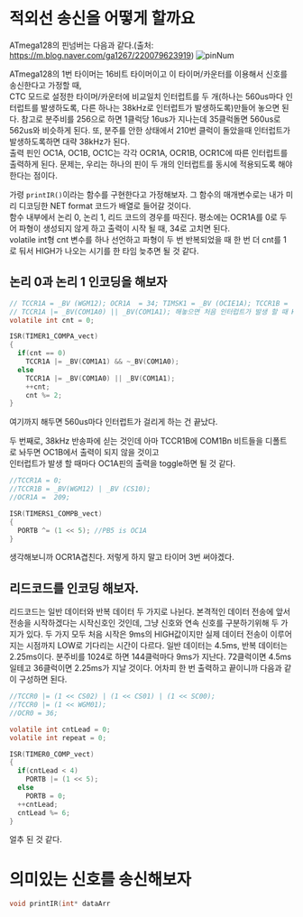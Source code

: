# 적외선 송신을 어떻게 할까요

ATmega128의 핀넘버는 다음과 같다.(출처: https://m.blog.naver.com/ga1267/220079623919)
![pinNum](https://mblogthumb-phinf.pstatic.net/20140802_19/ga1267_1406963819868rGijk_PNG/%C4%B8%C3%B3.PNG?type=w2)

ATmega128의 1번 타이머는 16비트 타이머이고 이 타이머/카운터를 이용해서 신호를 송신한다고 가정할 때,  
CTC 모드로 설정한 타이머/카운터에 비교일치 인터럽트를 두 개(하나는 560us마다 인터럽트를 발생하도록, 다른 하나는 38kHz로 인터럽트가 발생하도록)만들어 놓으면 된다.
참고로 분주비를 256으로 하면 1클럭당 16us가 지나는데 35클럭돌면 560us로 562us와 비슷하게 된다. 또, 분주를 안한 상태에서 210번 클럭이 돌았을때 인터럽트가 발생하도록하면 대략 38kHz가 된다.  
출력 핀인 OC1A, OC1B, OC1C는 각각 OCR1A, OCR1B, OCR1C에 따른 인터럽트를 출력하게 된다. 문제는, 우리는 하나의 핀이 두 개의 인터럽트를 동시에 적용되도록 해야 한다는 점이다.  


가령 `printIR()`이라는 함수를 구현한다고 가정해보자. 그 함수의 매개변수로는 내가 미리 디코딩한 NET format 코드가 배열로 들어갈 것이다.  
함수 내부에서 논리 0, 논리 1, 리드 코드의 경우를 따진다. 평소에는 OCR1A를 0로 두어 파형이 생성되지 않게 하고 출력이 시작 될 때, 34로 고치면 된다.  
volatile int형 cnt 변수를 하나 선언하고 파형이 두 번 반복되었을 때 한 번 더 cnt를 1로 둬서 HIGH가 나오는 시기를 한 타임 늦추면 될 것 같다. 

## 논리 0과 논리 1 인코딩을 해보자

``` c
// TCCR1A = _BV (WGM12); OCR1A  = 34; TIMSK1 = _BV (OCIE1A); TCCR1B =  _BV (CS21) | _BV (CS22); 해야 함
// TCCR1A |= _BV(COM1A0) || _BV(COM1A1); 해놓으면 처음 인터럽트가 발생 할 때 HIGH가 출력된다.
volatile int cnt = 0;

ISR(TIMER1_COMPA_vect)
{
  if(cnt == 0)
    TCCR1A |= _BV(COM1A1) && ~_BV(COM1A0);    
  else
    TCCR1A |= _BV(COM1A0) || _BV(COM1A1);
	++cnt;
	cnt %= 2;
}
```
여기까지 해두면 560us마다 인터럽트가 걸리게 하는 건 끝났다.

두 번째로, 38kHz 반송파에 싣는 것인데 아마 TCCR1B에 COM1Bn 비트들을 디폴트로 놔두면 OC1B에서 출력이 되지 않을 것이고  
인터럽트가 발생 할 때마다 OC1A핀의 출력을 toggle하면 될 것 같다.

``` c
//TCCR1A = 0;
//TCCR1B = _BV(WGM12) | _BV (CS10);
//OCR1A =  209;

ISR(TIMERS1_COMPB_vect)
{
  PORTB ^= (1 << 5); //PB5 is OC1A
}
```

생각해보니까 OCR1A겹친다. 저렇게 하지 말고 타이머 3번 써야겠다.

## 리드코드를 인코딩 해보자.

리드코드는 일반 데이터와 반복 데이터 두 가지로 나뉜다. 본격적인 데이터 전송에 앞서 전송을 시작하겠다는 시작신호인 것인데, 그냥 신호와 연속 신호를 구분하기위해 두 가지가 있다.
두 가지 모두 처음 시작은 9ms의 HIGH값이지만 실제 데이터 전송이 이루어지는 시점까지 LOW로 기다리는 시간이 다르다. 일반 데이터는 4.5ms, 반복 데이터는 2.25ms이다. 분주비를 1024로 하면 144클럭마다 9ms가 지난다. 72클럭이면 4.5ms일테고 36클럭이면 2.25ms가 지날 것이다. 어차피 한 번 출력하고 끝이니까 다음과 같이 구성하면 된다.

``` c
//TCCR0 |= (1 << CS02) | (1 << CS01) | (1 << SC00);
//TCCR0 |= (1 << WGM01);
//OCR0 = 36;

volatile int cntLead = 0;
volatile int repeat = 0;

ISR(TIMER0_COMP_vect)
{
  if(cntLead < 4)
    PORTB |= (1 << 5);
  else
    PORTB = 0;
  ++cntLead;
  cntLead %= 6;
}
```

얼추 된 것 같다.

# 의미있는 신호를 송신해보자

``` c
void printIR(int* dataArr
```
